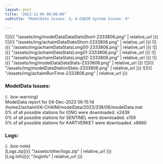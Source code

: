 ```yaml
---
layout: post
title: "2023-12-04 06:00:00"
subtitle: "ModelData Issues: 3; A-CHAIM System Issues: 0"

---
```


![]({{ "/assets/img/modelDataDataStatsShort-2333806.png" | relative_url }})
![]({{ "/assets/img/achaimDataStatsShort-2333806.png" | relative_url }})
![]({{ "/assets/img/achaimDataStatsLong00-2333806.png" | relative_url }})
![]({{ "/assets/img/achaimDataStatsLong01-2333806.png" | relative_url }})
![]({{ "/assets/img/achaimDataStatsLong02-2333806.png" | relative_url }})
![]({{ "/assets/img/modelDataDataStats-2333806.png" | relative_url }})
![]({{ "/assets/img/modelDataStationStats-2333806.png" | relative_url }})
![]({{ "/assets/img/achaimRunTime-2333806.png" | relative_url }})


### ModelData Issues:  
  
{: .box-warning}  
 ModelData report for 04-Dec-2023 06:15:14   
 /home2/achaim1/A-CHAIM/modelData/2023/338/06/modelData.mat   
 0% of all possible stations for IONO were downloaded. x2439   
 0% of all possible stations for SENTINEL were downloaded. x159   
 0% of all possible stations for KARTVERKET were downloaded. x6660   
  


### Logs:  
  
{: .box-note}  
[Logs.zip]({{ "/assets/other/logs.zip" | relative_url }})  
[Log Info]({{ "/logInfo" | relative_url }})  
